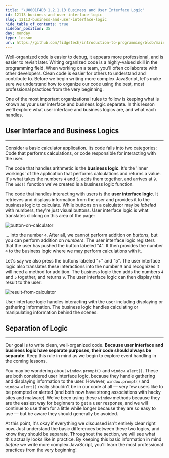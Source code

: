 ```yaml
---
title: "\U0001F4D3 1.2.1.13 Business and User Interface Logic"
id: 12113-business-and-user-interface-logic
slug: 12113-business-and-user-interface-logic
hide_table_of_contents: true
sidebar_position: 35
day: monday
type: lesson
url: https://github.com/fidgetech/introduction-to-programming/blob/main/1m_business_and_user_interface_logic.md
---
```


Well-organized code is easier to debug, it appears more professional, and is easier to revisit later. Writing organized code is a highly-valued skill in the programming field. When working on a team, you'll often collaborate with other developers. Clean code is easier for others to understand and contribute to. Before we begin writing more complex JavaScript, let's make sure we understand how to organize our code using the best, most professional practices from the very beginning.

One of the most important organizational rules to follow is keeping what is known as your user interface and business logic separate. In this lesson we'll explore what user interface and business logics are, and what each handles.

## User Interface and Business Logics
---

Consider a basic calculator application. Its code falls into two categories: Code that performs calculations, or code responsible for interacting with the user.

The code that handles arithmetic is the **business logic**. It's the 'inner workings' of the application that performs calculations and returns a value. It's what takes the numbers `4` and `5`, adds them together, and arrives at `9`. The `add()` function we've created is a business logic function.

The code that handles interacting with users is the **user interface logic**. It retrieves and displays information from the user and provides it to the business logic to calculate. While buttons on a calculator may be _labeled_ with numbers, they're just visual buttons. User interface logic is what translates clicking on this area of the page:

![button-on-calculator](https://learnhowtoprogram.s3.us-west-2.amazonaws.com/INTRO/week2-js-jquery/button-on-calculator.png)

... into the number `4`.  After all, we cannot perform addition on _buttons_, but you can perform addition on _numbers_. The user interface logic registers that the user has pushed the button labeled "4". It then provides the number `4` to the business logic where we may perform calculations with it.

Let's say we also press the buttons labeled "+" and "5". The user interface logic also translates these interactions into the number `5` and recognizes it will need a method for addition. The business logic then adds the numbers `4` and `5` together, and returns `9`. The user interface logic can then display this result to the user:

![result-from-calculator](https://learnhowtoprogram.s3.us-west-2.amazonaws.com/INTRO/week2-js-jquery/result-displayed-from-calculator.png)

User interface logic handles interacting with the user including displaying or gathering information. The business logic handles calculating or manipulating information behind the scenes.

## Separation of Logic
---

Our goal is to write clean, well-organized code. **Because user interface and business logic have separate purposes, their code should always be separate**. Keep this rule in mind as we begin to explore event handling in the coming lessons.

You may be wondering about `window.prompt()` and `window.alert()`. These are both considered user interface logic, because they handle gathering and displaying information to the user. However, `window.prompt()` and `window.alert()` really shouldn't be in our code at all — very few users like to be prompted or alerted (and both now have strong associations with hacky sites and malware). We've been using these `window` methods because they are the easiest way for beginners to get a user response, and we will continue to use them for a little while longer because they are so easy to use — but be aware they should generally be avoided.

At this point, it's okay if everything we discussed isn't entirely clear right now. Just understand the basic differences between these two logics, and know they should be separate. Throughout the section, we will see what this actually looks like in practice. By keeping this basic information in mind _before_ we write more complex JavaScript, you'll learn the most professional practices from the very beginning!
